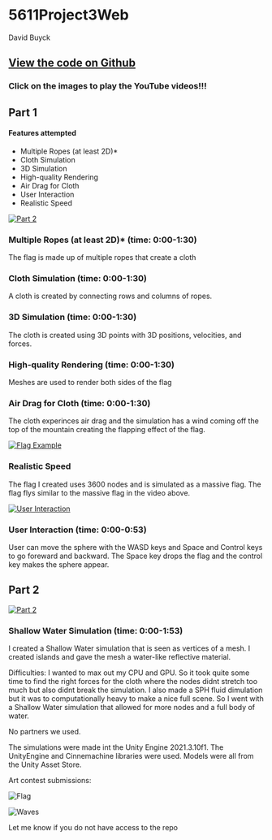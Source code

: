 # 5611Project3Web
 
David Buyck

## [View the code on Github](https://github.com/davidbuyck/5611Project2Code.git)

### Click on the images to play the YouTube videos!!!

## Part 1

#### Features attempted

- Multiple Ropes (at least 2D)*
- Cloth Simulation
- 3D Simulation
- High-quality Rendering
- Air Drag for Cloth
- User Interaction
- Realistic Speed

[![Part 2](https://img.youtube.com/vi/h8vavKO2INo/0.jpg)](https://youtu.be/h8vavKO2INo)

### Multiple Ropes (at least 2D)* (time: 0:00-1:30)
The flag is made up of multiple ropes that create a cloth

### Cloth Simulation (time: 0:00-1:30)
A cloth is created by connecting rows and columns of ropes. 

### 3D Simulation (time: 0:00-1:30)
The cloth is created using 3D points with 3D positions, velocities, and forces.

### High-quality Rendering (time: 0:00-1:30)
Meshes are used to render both sides of the flag

### Air Drag for Cloth (time: 0:00-1:30)
The cloth experinces air drag and the simulation has a wind coming off the top of the mountain creating the flapping effect of the flag.

[![Flag Example](https://img.youtube.com/vi/SNveAdVTFxk/0.jpg)](https://www.youtube.com/watch?v=SNveAdVTFxk)

### Realistic Speed
The flag I created uses 3600 nodes and is simulated as a massive flag. The flag flys similar to the massive flag in the video above.

[![User Interaction](https://img.youtube.com/vi/PUEx_UuE2W0/0.jpg)](https://youtu.be/PUEx_UuE2W0)

### User Interaction (time: 0:00-0:53)
User can move the sphere with the WASD keys and Space and Control keys to go foreward and backward. The Space key drops the flag and the control key makes the sphere appear. 

## Part 2

[![Part 2](https://img.youtube.com/vi/Aas1pQ7W5gs/0.jpg)](https://youtu.be/Aas1pQ7W5gs)

### Shallow Water Simulation (time: 0:00-1:53)
I created a Shallow Water simulation that is seen as vertices of a mesh. I created islands and gave the mesh a water-like reflective material.

Difficulties:
I wanted to max out my CPU and GPU. So it took quite some time to find the right forces for the cloth where the nodes didnt stretch too much but also didnt break the simulation. I also made a SPH fluid dimulation but it was to computationally heavy to make a nice full scene. So I went with a Shallow Water simulation that allowed for more nodes and a full body of water.

No partners we used. 

The simulations were made int the Unity Engine 2021.3.10f1. The UnityEngine and Cinnemachine libraries were used. Models were all from the Unity Asset Store.

Art contest submissions:

![Flag](https://user-images.githubusercontent.com/47149695/196016667-c0105dd9-bf9d-4771-bd28-98f8d4d53fae.png)

![Waves](https://user-images.githubusercontent.com/47149695/196016682-35964d82-f2f8-46d9-8005-64c61415d3d1.png)


Let me know if you do not have access to the repo
